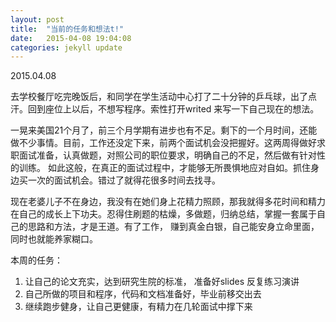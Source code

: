 ```yaml
---
layout: post
title:  "当前的任务和想法t!"
date:   2015-04-08 19:04:08
categories: jekyll update
---
```

2015.04.08

去学校餐厅吃完晚饭后，和同学在学生活动中心打了二十分钟的乒乓球，出了点汗。回到座位上以后，不想写程序。索性打开writed 来写一下自己现在的想法。

一晃来美国21个月了，前三个月学期有进步也有不足。剩下的一个月时间，还能做不少事情。目前，工作还没定下来，前两个面试机会没把握好。这两周得做好求职面试准备，认真做题，对照公司的职位要求，明确自己的不足，然后做有针对性的训练。 如此这般，在真正的面试过程中，才能够无所畏惧地应对自如。抓住身边买一次的面试机会。错过了就得花很多时间去找寻。

现在老婆儿子不在身边，我没有在她们身上花精力照顾，那我就得多花时间和精力在自己的成长上下功夫。忍得住刷题的枯燥，多做题，归纳总结，掌握一套属于自己的思路和方法，才是王道。有了工作， 赚到真金白银，自己能安身立命里面，同时也就能养家糊口。

本周的任务：
1. 让自己的论文充实，达到研究生院的标准， 准备好slides 反复练习演讲
2. 自己所做的项目和程序，代码和文档准备好，毕业前移交出去
3. 继续跑步健身，让自己更健康，有精力在几轮面试中撑下来
